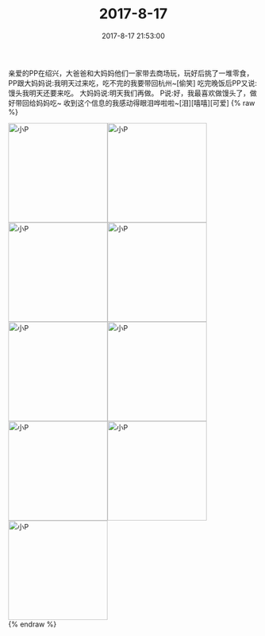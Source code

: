 ﻿---
title: "2017-8-17"
date: 2017-8-17 21:53:00
tags:
categories: 妈妈
---
亲爱的PP在绍兴，大爸爸和大妈妈他们一家带去商场玩，玩好后挑了一堆零食，PP跟大妈妈说:我明天过来吃，吃不完的我要带回杭州~[偷笑]
吃完晚饭后PP又说:馒头我明天还要来吃。
大妈妈说:明天我们再做。
P说:好，我最喜欢做馒头了，做好带回给妈妈吃~
收到这个信息的我感动得眼泪哗啦啦~[泪][嘻嘻][可爱]
{% raw %}
<div style="width:500 px">
<div style="float:left; width:100 px"><img src="/images/微信图片_20171012170452.jpg" width="200" alt="小P"></div>
<div style="float:left; width:100 px"><img src="/images/微信图片_20171012170501.jpg" width="200" alt="小P"></div>
<div style="float:left; width:100 px"><img src="/images/微信图片_20171012170511.jpg" width="200" alt="小P"></div>
<div style="float:left; width:100 px"><img src="/images/微信图片_20171012170520.jpg" width="200" alt="小P"></div>
<div style="float:left; width:100 px"><img src="/images/微信图片_20171012170529.jpg" width="200" alt="小P"></div>
<div style="float:left; width:100 px"><img src="/images/微信图片_20171012170542.jpg" width="200" alt="小P"></div>
<div style="float:left; width:100 px"><img src="/images/微信图片_20171012170550.jpg" width="200" alt="小P"></div>
<div style="float:left; width:100 px"><img src="/images/微信图片_20171012170558.jpg" width="200" alt="小P"></div>
<div style="float:left; width:100 px"><img src="/images/微信图片_20171012170606.jpg" width="200" alt="小P"></div>
<div style="clear:both"></div>
</div>
{% endraw %}